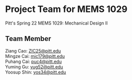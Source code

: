 # Project Team for MEMS 1029
Pitt's Spring 22 MEMS 1029: Mechanical Design II

## Team Member

Ziang Cao: ZIC25@pitt.edu  
Mingze Cai: mic179@pitt.edu  
Puhang Cai: puc4@pitt.edu  
Yuming Gu: yug52@pitt.edu  
Yoosup Shin: yos34@pitt.edu






